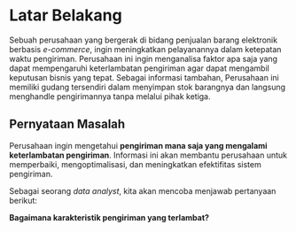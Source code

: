 # Latar Belakang
Sebuah perusahaan yang bergerak di bidang penjualan barang elektronik berbasis *e-commerce*, ingin meningkatkan pelayanannya dalam ketepatan waktu pengiriman. Perusahaan ini ingin menganalisa faktor apa saja yang dapat mempengaruhi keterlambatan pengiriman agar dapat mengambil keputusan bisnis yang tepat. Sebagai informasi tambahan, Perusahaan ini memiliki gudang tersendiri dalam menyimpan stok barangnya dan langsung menghandle pengirimannya tanpa melalui pihak ketiga.

## Pernyataan Masalah
Perusahaan ingin mengetahui **pengiriman mana saja yang mengalami keterlambatan pengiriman**. Informasi ini akan membantu perusahaan untuk memperbaiki, mengoptimalisasi, dan meningkatkan efektifitas sistem pengiriman.

Sebagai seorang *data analyst*, kita akan mencoba menjawab pertanyaan berikut:

**Bagaimana karakteristik pengiriman yang terlambat?**
